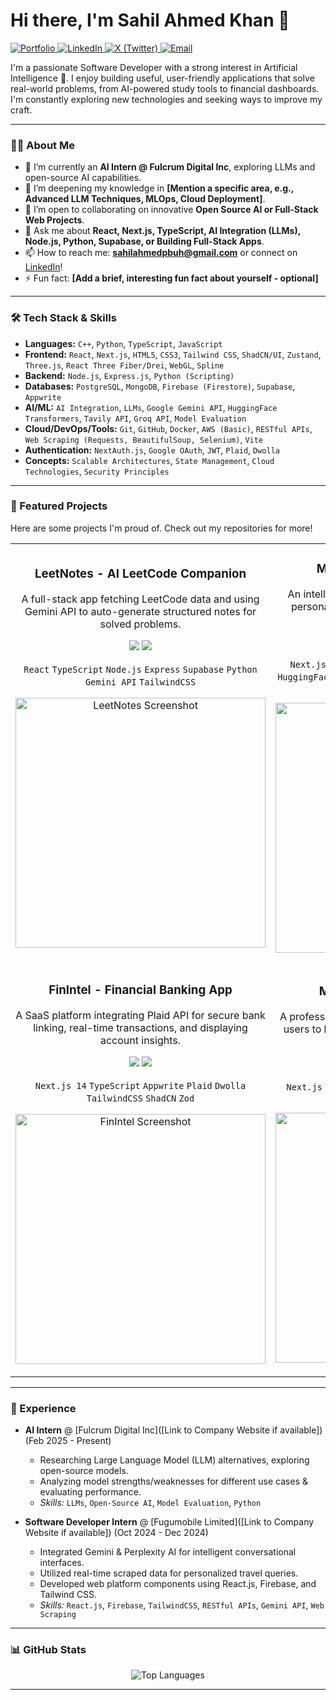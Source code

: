 # Hi there, I'm Sahil Ahmed Khan 👋

<p align="left">
  <a href="[YOUR_PORTFOLIO_LINK_HERE]" target="_blank">
    <img src="https://img.shields.io/badge/Portfolio-WebApp-blue?style=for-the-badge&logo=google-chrome&logoColor=white" alt="Portfolio"/>
  </a>
  <a href="https://linkedin.com/in/[YOUR_LINKEDIN_USERNAME]" target="_blank">
    <img src="https://img.shields.io/badge/LinkedIn-Connect-blue?style=for-the-badge&logo=linkedin&logoColor=white" alt="LinkedIn"/>
  </a>
  <a href="https://twitter.com/[YOUR_X_USERNAME]" target="_blank"> <!-- Optional: Replace with your X/Twitter link -->
    <img src="https://img.shields.io/badge/X-Follow-black?style=for-the-badge&logo=x&logoColor=white" alt="X (Twitter)"/>
  </a>
   <a href="mailto:sahilahmedpbuh@gmail.com">
    <img src="https://img.shields.io/badge/Email-Contact_Me-red?style=for-the-badge&logo=gmail&logoColor=white" alt="Email"/>
  </a>
</p>

I'm a passionate Software Developer with a strong interest in Artificial Intelligence 🤖. I enjoy building useful, user-friendly applications that solve real-world problems, from AI-powered study tools to financial dashboards. I'm constantly exploring new technologies and seeking ways to improve my craft.

---

### 🧑‍💻 About Me

*   🔭 I’m currently an **AI Intern @ Fulcrum Digital Inc**, exploring LLMs and open-source AI capabilities.
*   🌱 I’m deepening my knowledge in **[Mention a specific area, e.g., Advanced LLM Techniques, MLOps, Cloud Deployment]**.
*   👯 I’m open to collaborating on innovative **Open Source AI or Full-Stack Web Projects**.
*   💬 Ask me about **React, Next.js, TypeScript, AI Integration (LLMs), Node.js, Python, Supabase, or Building Full-Stack Apps**.
*   📫 How to reach me: **sahilahmedpbuh@gmail.com** or connect on [LinkedIn](https://linkedin.com/in/[YOUR_LINKEDIN_USERNAME])!
*   ⚡ Fun fact: **[Add a brief, interesting fun fact about yourself - optional]**

---

### 🛠️ Tech Stack & Skills

*   **Languages:** `C++`, `Python`, `TypeScript`, `JavaScript`
*   **Frontend:** `React`, `Next.js`, `HTML5`, `CSS3`, `Tailwind CSS`, `ShadCN/UI`, `Zustand`, `Three.js`, `React Three Fiber/Drei`, `WebGL`, `Spline`
*   **Backend:** `Node.js`, `Express.js`, `Python (Scripting)`
*   **Databases:** `PostgreSQL`, `MongoDB`, `Firebase (Firestore)`, `Supabase`, `Appwrite`
*   **AI/ML:** `AI Integration`, `LLMs`, `Google Gemini API`, `HuggingFace Transformers`, `Tavily API`, `Groq API`, `Model Evaluation`
*   **Cloud/DevOps/Tools:** `Git`, `GitHub`, `Docker`, `AWS (Basic)`, `RESTful APIs`, `Web Scraping (Requests, BeautifulSoup, Selenium)`, `Vite`
*   **Authentication:** `NextAuth.js`, `Google OAuth`, `JWT`, `Plaid`, `Dwolla`
*   **Concepts:** `Scalable Architectures`, `State Management`, `Cloud Technologies`, `Security Principles`

<!-- Optional: Add Skill Icons using shields.io or devicon.dev for more visual appeal -->
<!-- Example: <img src="https://skillicons.dev/icons?i=react,nextjs,ts,tailwind,nodejs,python,mongodb,postgres,docker,aws" /> -->

---

### 🚀 Featured Projects

Here are some projects I'm proud of. Check out my repositories for more!

<table>
<tr>
<td width="50%">
 <h3 align="center">LeetNotes - AI LeetCode Companion</h3>
 <p align="center">
  A full-stack app fetching LeetCode data and using Gemini API to auto-generate structured notes for solved problems.
 </p>
 <p align="center">
  <a href="https://github.com/sahilahmed21/LeetNotes" target="_blank"><img src="https://img.shields.io/badge/GitHub-View_Code-black?style=for-the-badge&logo=github&logoColor=white"></a>
  <a href="https://leetnotes.netlify.app" target="_blank"><img src="https://img.shields.io/badge/Live-Demo-brightgreen?style=for-the-badge&logo=netlify&logoColor=white"></a>
 </p>
 <p align="center"><code>React</code> <code>TypeScript</code> <code>Node.js</code> <code>Express</code> <code>Supabase</code> <code>Python</code> <code>Gemini API</code> <code>TailwindCSS</code></p>
 <p align="center">
    <!-- IMPORTANT: Upload your screenshot to an 'images' folder in this repo and update the src -->
    <img src="images/LeetNotes_1.png" alt="LeetNotes Screenshot" width="400">
 </p>
</td>
<td width="50%">
 <h3 align="center">Mentora - AI Study Assistant</h3>
 <p align="center">
  An intelligent study companion leveraging AI for personalized planning, resource curation (web search, papers), and PDF chat.
 </p>
 <p align="center">
  <a href="https://github.com/sahilahmed21/[REPO_NAME_IF_AVAILABLE]" target="_blank"><img src="https://img.shields.io/badge/GitHub-View_Code-black?style=for-the-badge&logo=github&logoColor=white"></a> <!-- Update Repo Name -->
  <a href="https://mentora-kappa.vercel.app/home" target="_blank"><img src="https://img.shields.io/badge/Live-Demo-blueviolet?style=for-the-badge&logo=vercel&logoColor=white"></a>
 </p>
 <p align="center"><code>Next.js 14</code> <code>TypeScript</code> <code>Node.js</code> <code>Express</code> <code>MongoDB</code> <code>HuggingFace</code> <code>Tavily API</code> <code>Groq API</code> <code>TailwindCSS</code> <code>ShadCN</code> <code>Zustand</code></p>
 <p align="center">
    <!-- IMPORTANT: Upload your screenshot to an 'images' folder in this repo and update the src -->
    <img src="images/Mentora_1.png" alt="Mentora Screenshot" width="400">
 </p>
</td>
</tr>
<tr>
<td width="50%">
 <h3 align="center">FinIntel - Financial Banking App</h3>
 <p align="center">
  A SaaS platform integrating Plaid API for secure bank linking, real-time transactions, and displaying account insights.
 </p>
 <p align="center">
  <a href="https://github.com/sahilahmed21/[REPO_NAME_IF_AVAILABLE]" target="_blank"><img src="https://img.shields.io/badge/GitHub-View_Code-black?style=for-the-badge&logo=github&logoColor=white"></a> <!-- Update Repo Name -->
  <a href="https://fin-intel.vercel.app/sign-in" target="_blank"><img src="https://img.shields.io/badge/Live-Demo-blueviolet?style=for-the-badge&logo=vercel&logoColor=white"></a>
 </p>
 <p align="center"><code>Next.js 14</code> <code>TypeScript</code> <code>Appwrite</code> <code>Plaid</code> <code>Dwolla</code> <code>TailwindCSS</code> <code>ShadCN</code> <code>Zod</code></p>
 <p align="center">
    <!-- IMPORTANT: Upload your screenshot to an 'images' folder in this repo and update the src -->
    <img src="images/FinIntel_1.png" alt="FinIntel Screenshot" width="400">
 </p>
</td>
 <td width="50%">
 <h3 align="center">MapFolks - Profile Directory</h3>
 <p align="center">
  A professional profile directory application allowing users to browse and view profiles, integrated with Google Maps.
 </p>
 <p align="center">
  <a href="https://github.com/sahilahmed21/MapFolks" target="_blank"><img src="https://img.shields.io/badge/GitHub-View_Code-black?style=for-the-badge&logo=github&logoColor=white"></a>
  <a href="https://map-folks.vercel.app/" target="_blank"><img src="https://img.shields.io/badge/Live-Demo-blueviolet?style=for-the-badge&logo=vercel&logoColor=white"></a>
 </p>
 <p align="center"><code>Next.js</code> <code>TypeScript</code> <code>Google Maps API</code> <code>TailwindCSS</code> <code>ShadCN</code></p>
 <p align="center">
    <!-- IMPORTANT: Upload your screenshot to an 'images' folder in this repo and update the src -->
    <img src="images/MapFolks_1.png" alt="MapFolks Screenshot" width="400">
 </p>
</td>
</tr>
</table>

---

### 💼 Experience

*   **AI Intern** @ [Fulcrum Digital Inc]([Link to Company Website if available]) (Feb 2025 - Present)
    *   Researching Large Language Model (LLM) alternatives, exploring open-source models.
    *   Analyzing model strengths/weaknesses for different use cases & evaluating performance.
    *   *Skills:* `LLMs`, `Open-Source AI`, `Model Evaluation`, `Python`

*   **Software Developer Intern** @ [Fugumobile Limited]([Link to Company Website if available]) (Oct 2024 - Dec 2024)
    *   Integrated Gemini & Perplexity AI for intelligent conversational interfaces.
    *   Utilized real-time scraped data for personalized travel queries.
    *   Developed web platform components using React.js, Firebase, and Tailwind CSS.
    *   *Skills:* `React.js`, `Firebase`, `TailwindCSS`, `RESTful APIs`, `Gemini API`, `Web Scraping`

---

### 📊 GitHub Stats

<!-- Uncomment below lines and replace 'sahilahmed21' with your username if needed -->
<!--
<p align="center">
  <img src="https://github-readme-stats.vercel.app/api?username=sahilahmed21&show_icons=true&theme=radical&rank_icon=github&count_private=true" alt="sahilahmed21's GitHub stats" />
</p>
-->
<p align="center">
  <img src="https://github-readme-stats.vercel.app/api/top-langs/?username=sahilahmed21&layout=compact&theme=radical" alt="Top Languages" />
</p>


<!-- Optional: Add GitHub Streak Stats -->
<!--
<p align="center">
  <img src="https://github-readme-streak-stats.herokuapp.com/?user=sahilahmed21&theme=radical" alt="GitHub Streak" />
</p>
-->

---
